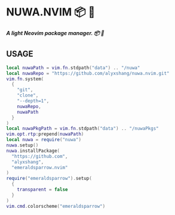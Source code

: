 # NUWA.NVIM :package: :swan:

***A light Neovim package manager. :package: :swan:***

## USAGE

```Lua
local nuwaPath = vim.fn.stdpath("data") .. "/nuwa"
local nuwaRepo = "https://github.com/alyxshang/nuwa.nvim.git"
vim.fn.system(
  {
    "git", 
    "clone", 
    "--depth=1", 
    nuwaRepo,
    nuwaPath
  }
)
local nuwaPkgPath = vim.fn.stdpath("data") .. "/nuwaPkgs"
vim.opt.rtp:prepend(nuwaPath)
local nuwa = require("nuwa")
nuwa.setup()
nuwa.installPackage(
  "https://github.com",
  "alyxshang",
  "emeraldsparrow.nvim"
)
require("emeraldsparrow").setup(
  {
    transparent = false
  }
)
vim.cmd.colorscheme("emeraldsparrow")
```
